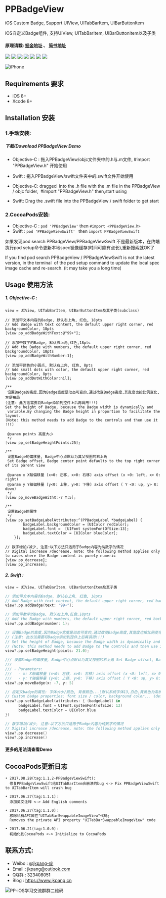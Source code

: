 # PPBadgeView

iOS Custom Badge, Support UIView, UITabBarItem, UIBarButtonItem

iOS自定义Badge组件, 支持UIView, UITabBarItem, UIBarButtonItem以及子类

#### 原理请戳: [掘金地址](https://juejin.im/post/594a69808d6d8109de2c5a06) 、 [简书地址](http://www.jianshu.com/p/89fa23d53400)

![](https://img.shields.io/badge/platform-iOS-red.svg)   ![](https://img.shields.io/badge/language-Objective--C%2FSwift%203.0-orange.svg) ![](https://img.shields.io/badge/pod%20Objc-1.1.1-blue.svg) ![](https://img.shields.io/badge/pod%20Swift-1.1.2-blue.svg) ![](https://img.shields.io/cocoapods/dt/PPBadgeView.svg) ![](https://img.shields.io/badge/license-MIT%20License-brightgreen.svg)  [![](https://img.shields.io/badge/weibo-jkpang--%E5%BA%9E-red.svg)](http://weibo.com/5743737098/profile?rightmod=1&wvr=6&mod=personinfo&is_all=1) 


![iPhone](https://github.com/jkpang/PPBadgeView/blob/master/Picture/PPBadgeView.gif)

## Requirements 要求
* iOS 8+
* Xcode 8+

## Installation 安装
### 1.手动安装:
##### 下载/Download PPBadgeView Demo
* Objective-C : 拖入PPBadgeView/objc文件夹中的.h与.m文件, #import "PPBadgeView.h" 开始使用
* Swift : 拖入PPBadgeView/swift文件夹中的.swift文件开始使用

* Objective-C: dragged  into the .h file with the .m file in the PPBadgeView / objc folder,  #import "PPBadgeView.h" then,start using
* Swift: Drag the .swift file into the PPBadgeView / swift folder to get start

### 2.CocoaPods安装:
 * Objective-C :  `pod 'PPBadgeView'` then `#import <PPBadgeView.h>`
 * Swift :        `pod 'PPBadgeViewSwift' ` then `import PPBadgeViewSwift`

如果发现pod search PPBadgeView/PPBadgeViewSwift 不是最新版本，在终端执行pod setup命令更新本地spec镜像缓存(时间可能有点长),重新搜索就OK了

If you find pod search PPBadgeView / PPBadgeViewSwift is not the latest version, in the terminal  of the pod setup command to update the local spec image cache and re-search. (it may take you a long time)

## Usage 使用方法
##### 1. Objective-C :
```objc
view = UIView, UITabBarItem, UIBarButtonItem及其子类(subclass)

// 添加带文本内容的Badge, 默认右上角, 红色, 18pts
// Add Badge with text content, the default upper right corner, red backgroundColor, 18pts
[view pp_addBadgeWithText:@"99+"];

// 添加带数字的Badge, 默认右上角,红色,18pts
// Add the Badge with numbers, the default upper right corner, red backgroundColor, 18pts
[view pp_addBadgeWithNumber:1];

// 添加带颜色的小圆点, 默认右上角, 红色, 8pts
// Add small dots with color, the default upper right corner, red backgroundColor, 8pts
[view pp_addDotWithColor:nil];

/**
 设置Badge的高度,因为Badge宽度是动态可变的,通过改变Badge高度,其宽度也按比例变化,方便布局
(注意: 此方法需要将Badge添加到控件上后再调用!!!)
Set the height of Badge, because the Badge width is dynamically and  variable.By changing the Badge height in proportion to facilitate the layout.
(Note: this method needs to add Badge to the controls and then use it !!!)

 @param points 高度大小
 */
[view pp_setBadgeHeightPoints:25];

/**
 设置Badge的偏移量, Badge中心点默认为其父视图的右上角
 Set Badge offset, Badge center point defaults to the top right corner of its parent view
 
 @param x X轴偏移量 (x<0: 左移, x>0: 右移) axis offset (x <0: left, x> 0: right)
 @param y Y轴偏移量 (y<0: 上移, y>0: 下移) axis offset ( Y <0: up, y> 0: down)
 */
[view pp_moveBadgeWithX:-7 Y:5];

/**
 设置Badge的属性
 */
[view pp_setBadgeLabelAttributes:^(PPBadgeLabel *badgeLabel) {
        badgeLabel.backgroundColor = [UIColor redColor];
        badgeLabel.font =  [UIFont systemFontOfSize:13];
        badgeLabel.textColor = [UIColor blueColor];
    }];

// 数字增加/减少, 注意:以下方法只适用于Badge内容为纯数字的情况
// Digital increase /decrease, note: the following method applies only to cases where the Badge content is purely numeric
[view pp_decrease];
[view pp_increase];
```

##### 2. Swift :
```swift
view = UIView, UITabBarItem, UIBarButtonItem及其子类

// 添加带文本内容的Badge, 默认右上角, 红色, 18pts
// Add Badge with text content, the default upper right corner, red backgroundColor, 18pts
view?.pp.addBadge(text: "99+");

// 添加带数字的Badge, 默认右上角,红色,18pts
// Add the Badge with numbers, the default upper right corner, red backgroundColor, 18pts
view?.pp.addBadge(number: 1);

// 设置Badge的高度,因为Badge宽度是动态可变的,通过改变Badge高度,其宽度也按比例变化,方便布局
// (注意: 此方法需要将Badge添加到控件上后再调用!!!)
// Set the height of Badge, because the Badge width is dynamically and  variable.By changing the Badge height in proportion to facilitate the layout.
// (Note: this method needs to add Badge to the controls and then use it !!!)
view?.pp.setBadgeHeight(points: 21.0);

/// 设置Badge的偏移量, Badge中心点默认为其父视图的右上角 Set Badge offset, Badge center point defaults to the top right corner of its parent view
///
/// - Parameters:
///   - x: X轴偏移量 (x<0: 左移, x>0: 右移) axis offset (x <0: left, x> 0: right)
///   - y: Y轴偏移量 (y<0: 上移, y>0: 下移) axis offset ( Y <0: up, y> 0: down)
view?.pp.moveBadge(x: -7, y: 5)

// 自定义badge的属性: 字体大小/颜色, 背景颜色...(默认系统字体13,白色,背景色为系统badge红色)
// Custom badge properties: font size / color, background color... (default system font 13, white, background color is system Badge Red)
view?.pp.setBadgeLabel(attributes: { (badgeLabel) in
      badgeLabel.font = UIFont.systemFont(ofSize: 13)
      badgeLabel.textColor = UIColor.blue
})

// 数字增加/减少, 注意:以下方法只适用于Badge内容为纯数字的情况
// Digital increase /decrease, note: the following method applies only to cases where the Badge content is purely numeric
view?.pp.decrease()
view?.pp.increase()
```

#### 更多的用法请查看Demo 

## CocoaPods更新日志

```
• 2017.08.28(tag:1.1.2-PPBadgeViewSwift):
  修复PPBadgeViewSwift给UITabBarItem会崩溃的bug <-> Fix PPBadgeViewSwift to UITabBarItem will crash bug
  
• 2017.06.27(tag:1.1.1):
  添加英文注释 <-> Add English comments

• 2017.06.27(tag:1.1.0):
  移除私有API属性"UITabBarSwappableImageView"代码;
  Removes the private API property "UITabBarSwappableImageView" code
  
• 2017.06.21(tag:1.0.0):
  初始化到CocoaPods <-> Initialize to CocoaPods
```

## 联系方式:
* Weibo : [@jkpang-庞](http://weibo.com/5743737098/profile?rightmod=1&wvr=6&mod=personinfo&is_all=1)
* Email : jkpang@outlook.com
* QQ群 : 323408051
* Blog : https://www.jkpang.cn

![PP-iOS学习交流群群二维码](https://github.com/jkpang/PPCounter/blob/master/PP-iOS%E5%AD%A6%E4%B9%A0%E4%BA%A4%E6%B5%81%E7%BE%A4%E7%BE%A4%E4%BA%8C%E7%BB%B4%E7%A0%81.png)


